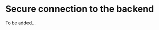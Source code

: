 # Secure connection to the backend

To be added...

<!-- TODO : Nog te leren en uit te werken -->

<!-- TODO : 

- JWT token
- Vue steekt dat in store (browser local storage) Te bekijken in developer omgeving
- Paspoort gebruiken voor authenticatie in backend
- Coockies ?? Hoe ?? Vue regelt dat zelf ?? 
- Iets vermelden over het gebruik van ENV voor credentials?

-->